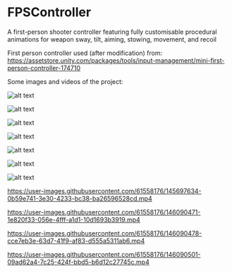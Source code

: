# FPSController
A first-person shooter controller featuring fully customisable procedural animations for weapon sway, tilt, aiming, stowing, movement, and recoil

First person controller used (after modification) from: https://assetstore.unity.com/packages/tools/input-management/mini-first-person-controller-174710

Some images and videos of the project:

![alt text](https://github.com/Jonathon-A/FirstPersonShooterController/blob/main/Images/GunHip.png)

![alt text](https://github.com/Jonathon-A/FirstPersonShooterController/blob/main/Images/GunAim.png)

![alt text](https://github.com/Jonathon-A/FirstPersonShooterController/blob/main/Images/GunShoot.png)

![alt text](https://github.com/Jonathon-A/FirstPersonShooterController/blob/main/Images/GunRecoil.png)

![alt text](https://github.com/Jonathon-A/FirstPersonShooterController/blob/main/Images/GunStow.png)

![alt text](https://github.com/Jonathon-A/FirstPersonShooterController/blob/main/Images/ARHip.png)

![alt text](https://github.com/Jonathon-A/FirstPersonShooterController/blob/main/Images/ARAim.png)

https://user-images.githubusercontent.com/61558176/145697634-0b59e741-3e30-4233-bc38-ba26596528cd.mp4

https://user-images.githubusercontent.com/61558176/146090471-1e820f33-056e-4fff-a1d1-10d1693b3919.mp4

https://user-images.githubusercontent.com/61558176/146090478-cce7eb3e-63d7-41f9-af83-d555a5311ab6.mp4

https://user-images.githubusercontent.com/61558176/146090501-09ad62a4-7c25-424f-bbd5-b6d12c27745c.mp4

